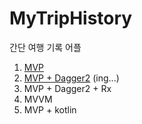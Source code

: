 # MyTripHistory

간단 여행 기록 어플

1. [MVP](https://github.com/pmpmopm1/MyTripHistory_Android/tree/mvp)
2. [MVP + Dagger2](https://github.com/pmpmopm1/MyTripHistory_Android/tree/mvp_dagger2) (ing...)
3. MVP + Dagger2 + Rx
4. MVVM
5. MVP + kotlin